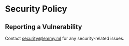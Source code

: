 # Security Policy

## Reporting a Vulnerability

Contact [security@lemmy.ml](mailto:security@lemmy.ml) for any security-related issues.
